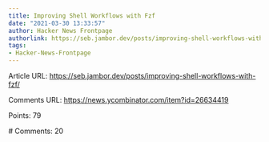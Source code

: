 ```yaml
---
title: Improving Shell Workflows with Fzf
date: "2021-03-30 13:33:57"
author: Hacker News Frontpage
authorlink: https://seb.jambor.dev/posts/improving-shell-workflows-with-fzf/
tags:
- Hacker-News-Frontpage
---
```


<p>Article URL: <a href="https://seb.jambor.dev/posts/improving-shell-workflows-with-fzf/">https://seb.jambor.dev/posts/improving-shell-workflows-with-fzf/</a></p>
<p>Comments URL: <a href="https://news.ycombinator.com/item?id=26634419">https://news.ycombinator.com/item?id=26634419</a></p>
<p>Points: 79</p>
<p># Comments: 20</p>

